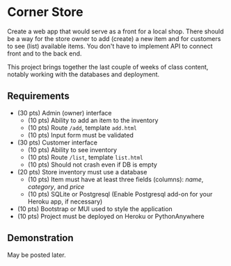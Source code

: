 # Corner Store

Create a web app that would serve as a front for a local shop. There should be a way for the store owner to add (create) a new item and for customers to see (list) available items. You don't have to implement API to connect front and to the back end.

This project brings together the last couple of weeks of class content, notably working with the databases and deployment.

## Requirements

* (30 pts) Admin (owner) interface
  * (10 pts) Ability to add an item to the inventory
  * (10 pts) Route `/add`, template `add.html`
  * (10 pts) Input form must be validated
* (30 pts) Customer interface
  * (10 pts) Ability to see inventory
  * (10 pts) Route `/list`, template `list.html`
  * (10 pts) Should not crash even if DB is empty
* (20 pts) Store inventory must use a database
  * (10 pts) Item must have at least three fields (columns): *name*, *category*, and *price*
  * (10 pts) SQLite or Postgresql (Enable Postgresql add-on for your Heroku app, if necessary)
* (10 pts) Bootstrap or MUI used to style the application
* (10 pts) Project must be deployed on Heroku or PythonAnywhere

## Demonstration

May be posted later.
